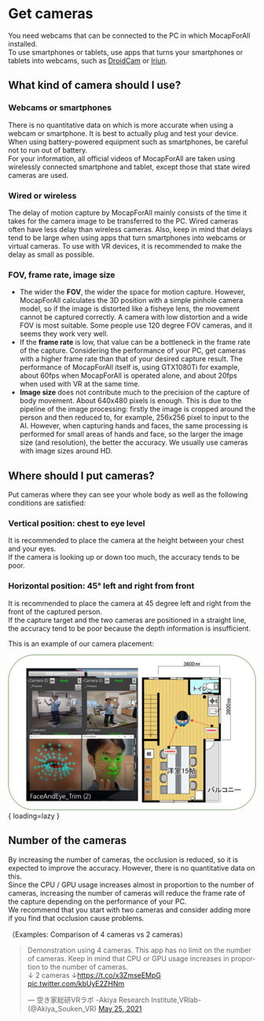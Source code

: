 # Get cameras
You need webcams that can be connected to the PC in which MocapForAll installed.  
To use smartphones or tablets, use apps that turns your smartphones or tablets into webcams, such as [DroidCam](https://www.dev47apps.com/) or [Iriun](https://iriun.com/).   

## What kind of camera should I use?
### Webcams or smartphones
There is no quantitative data on which is more accurate when using a webcam or smartphone. It is best to actually plug and test your device.  
When using battery-powered equipment such as smartphones, be careful not to run out of battery.  
For your information, all official videos of MocapForAll are taken using wirelessly connected smartphone and tablet, except those that state wired cameras are used.

### Wired or wireless
The delay of motion capture by MocapForAll mainly consists of the time it takes for the camera image to be transferred to the PC.
Wired cameras often have less delay than wireless cameras. Also, keep in mind that delays tend to be large when using apps that turn smartphones into webcams or virtual cameras.
To use with VR devices, it is recommended to make the delay as small as possible.

### FOV, frame rate, image size
- The wider the **FOV**, the wider the space for motion capture. However, MocapForAll calculates the 3D position with a simple pinhole camera model, so if the image is distorted like a fisheye lens, the movement cannot be captured correctly. A camera with low distortion and a wide FOV is most suitable. Some people use 120 degree FOV cameras, and it seems they work very well.  
- If the **frame rate** is low, that value can be a bottleneck in the frame rate of the capture. Considering the performance of your PC, get cameras with a higher frame rate than that of your desired capture result. The performance of MocapForAll itself is, using GTX1080Ti for example, about 60fps when MocapForAll is operated alone, and about 20fps when used with VR at the same time.   
- **Image size** does not contribute much to the precision of the capture of body movement. About 640x480 pixels is enough. This is due to the pipeline of the image processing: firstly the image is cropped around the person and then reduced to, for example, 256x256 pixel to input to the AI. However, when capturing hands and faces, the same processing is performed for small areas of hands and face, so the larger the image size (and resolution), the better the accuracy. We usually use cameras with image sizes around HD.

## Where should I put cameras?
Put cameras where they can see your whole body as well as the following conditions are satisfied:

### Vertical position: chest to eye level
It is recommended to place the camera at the height between your chest and your eyes.  
If the camera is looking up or down too much, the accuracy tends to be poor. 

### Horizontal position: 45° left and right from front
It is recommended to place the camera at 45 degree left and right from the front of the captured person.  
If the capture target and the two cameras are positioned in a straight line, the accuracy tend to be poor because the depth information is insufficient.  

This is an example of our camera placement:  

  ![](../images/Camera-Placing.png){ loading=lazy }

## Number of the cameras

By increasing the number of cameras, the occlusion is reduced, so it is expected to improve the accuracy. However, there is no quantitative data on this.    
Since the CPU / GPU usage increases almost in proportion to the number of cameras, increasing the number of cameras will reduce the frame rate of the capture depending on the performance of your PC.  
We recommend that you start with two cameras and consider adding more if you find that occlusion cause problems.  

（Examples: Comparison of 4 cameras vs 2 cameras）  
<blockquote class="twitter-tweet"><p lang="en" dir="ltr">Demonstration using 4 cameras. This app has no limit on the number of cameras. Keep in mind that CPU or GPU usage increases in proportion to the number of cameras.<br>↓ 2 cameras ↓<a href="https://t.co/x3ZmseEMpG">https://t.co/x3ZmseEMpG</a> <a href="https://t.co/kbUyE2ZHNm">pic.twitter.com/kbUyE2ZHNm</a></p>&mdash; 空き家総研VRラボ -Akiya Research Institute,VRlab- (@Akiya_Souken_VR) <a href="https://twitter.com/Akiya_Souken_VR/status/1397121512113459202?ref_src=twsrc%5Etfw">May 25, 2021</a></blockquote> <script async src="https://platform.twitter.com/widgets.js" charset="utf-8"></script>